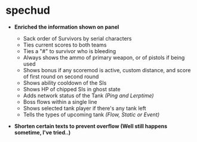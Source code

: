 # spechud

- **Enriched the information shown on panel**
	- Sack order of Survivors by serial characters
	- Ties current scores to both teams
	- Ties a "#" to survivor who is bleeding
	- Always shows the ammo of primary weapon, or of pistols if being used
	- Shows bonus if any scoremod is active, custom distance, and score of first round on second round
	- Shows ability cooldown of the SIs
	- Shows HP of chipped SIs in ghost state
	- Adds network status of the Tank _(Ping and Lerptime)_
	- Boss flows within a single line
	- Shows selected tank player if there's any tank left
	- Tells the types of upcoming tank _(Flow, Static or Event)_
	
- **Shorten certain texts to prevent overflow (Well still happens sometime, I've tried..)**